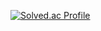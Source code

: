 [![Solved.ac Profile](http://mazassumnida.wtf/api/generate_badge?boj=aal2525)](https://solved.ac/aal2525)
